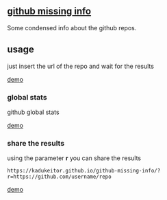[github missing info](https://kadukeitor.github.io/github-missing-info/)
-------------------

Some condensed info about the github repos.

## usage

just insert the url of the repo and wait for the results

[demo](https://kadukeitor.github.io/github-missing-info/)

### global stats

github global stats

[demo](https://kadukeitor.github.io/github-missing-info/stats.html)

### share the results

using the parameter **r** you can share the results 

 `https://kadukeitor.github.io/github-missing-info/?r=https://github.com/username/repo`

[demo](https://kadukeitor.github.io/github-missing-info/?r=https://github.com/jquery/jquery)
